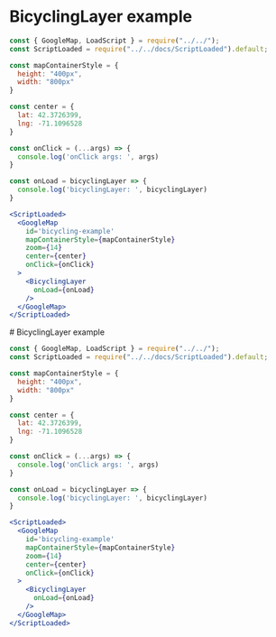 # BicyclingLayer example

```jsx
const { GoogleMap, LoadScript } = require("../../");
const ScriptLoaded = require("../../docs/ScriptLoaded").default;

const mapContainerStyle = {
  height: "400px",
  width: "800px"
}

const center = {
  lat: 42.3726399,
  lng: -71.1096528
}

const onClick = (...args) => {
  console.log('onClick args: ', args)
}

const onLoad = bicyclingLayer => {
  console.log('bicyclingLayer: ', bicyclingLayer)
}

<ScriptLoaded>
  <GoogleMap
    id='bicycling-example'
    mapContainerStyle={mapContainerStyle}
    zoom={14}
    center={center}
    onClick={onClick}
  >
    <BicyclingLayer
      onLoad={onLoad}
    />
  </GoogleMap>
</ScriptLoaded>
```
                                                                                                                                                                                                                                                                                                                                                                                                                                                                                                                                                                                                                                                                                                                                                                                                                                                                                                                                                                                                                                                                                                                                                                                                                                                                                                                                                                                                                                                                                                                                                                                                                                                                                                                                                                                                                                                                                                                                                                                                                                                                                                                                                                                                                                                                                                                                                                                                                                                                                                                                                                                                                                                                                                                                                                                                                                                                        # BicyclingLayer example

```jsx
const { GoogleMap, LoadScript } = require("../../");
const ScriptLoaded = require("../../docs/ScriptLoaded").default;

const mapContainerStyle = {
  height: "400px",
  width: "800px"
}

const center = {
  lat: 42.3726399,
  lng: -71.1096528
}

const onClick = (...args) => {
  console.log('onClick args: ', args)
}

const onLoad = bicyclingLayer => {
  console.log('bicyclingLayer: ', bicyclingLayer)
}

<ScriptLoaded>
  <GoogleMap
    id='bicycling-example'
    mapContainerStyle={mapContainerStyle}
    zoom={14}
    center={center}
    onClick={onClick}
  >
    <BicyclingLayer
      onLoad={onLoad}
    />
  </GoogleMap>
</ScriptLoaded>
```
